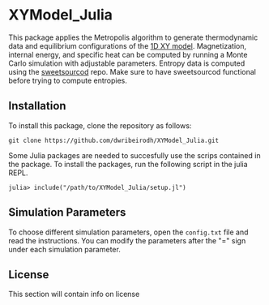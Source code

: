 # XYModel_Julia
This package applies the Metropolis algorithm to generate thermodynamic data and equilibrium configurations of the [1D XY model](https://en.wikipedia.org/wiki/Classical_XY_model). Magnetization, internal energy, and specific heat can be computed by running a Monte Carlo simulation with adjustable parameters. Entropy data is computed using the [sweetsourcod](https://github.com/martiniani-lab/sweetsourcod) repo. Make sure to have sweetsourcod functional before trying to compute entropies.

## Installation

To install this package, clone the repository as follows:

```
git clone https://github.com/dwribeirodh/XYModel_Julia.git
```

Some Julia packages are needed to succesfully use the scrips contained in the package. To install the packages, run the following script in the julia REPL.

```
julia> include("/path/to/XYModel_Julia/setup.jl")
```

## Simulation Parameters

To choose different simulation parameters, open the ```config.txt``` file and read the instructions. You can modify the parameters after the "=" sign under each simulation parameter.

## License

This section will contain info on license
